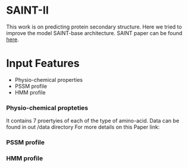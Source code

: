 # SAINT-II
This work is on predicting protein secondary structure. Here we tried to improve the model SAINT-base architecture. 
SAINT paper can be found [here](https://academic.oup.com/bioinformatics/article/36/17/4599/5841663).

# Input Features
* Physio-chemical properties
* PSSM profile
* HMM profile

### Physio-chemical propteties
It contains 7 proertyies of each of the type of amino-acid. Data can be found in out /data directory
For more details on this Paper link:

### PSSM profile


### HMM profile
